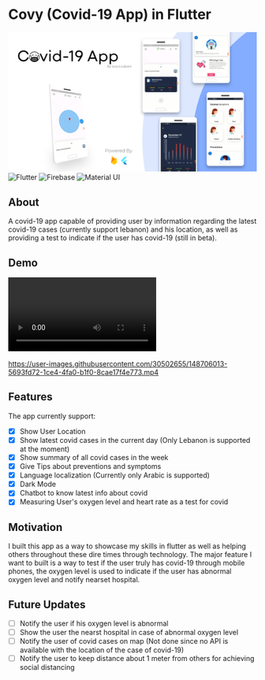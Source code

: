 # Covy (Covid-19 App) in Flutter

![App Poster](images/poster.png)
![Flutter](https://img.shields.io/badge/Flutter-02569B?style=for-the-badge&logo=flutter&logoColor=white)
![Firebase](https://img.shields.io/badge/firebase-ffca28?style=for-the-badge&logo=firebase&logoColor=black)
![Material UI](https://img.shields.io/badge/Material%20UI-007FFF?style=for-the-badge&logo=mui&logoColor=white)

## About

A covid-19 app capable of providing user by information regarding the latest covid-19 cases (currently support lebanon) and his location, as well as providing a test to indicate if the user has covid-19 (still in beta).

## Demo

![App Demo](https://user-images.githubusercontent.com/30502655/148705699-ae91ea5e-6754-48ad-afbc-1f0668209c54.mp4)

https://user-images.githubusercontent.com/30502655/148706013-5693fd72-1ce4-4fa0-b1f0-8cae17f4e773.mp4



## Features

The app currently support:

- [x] Show User Location
- [x] Show latest covid cases in the current day (Only Lebanon is supported at the moment)
- [x] Show summary of all covid cases in the week
- [x] Give Tips about preventions and symptoms
- [x] Language localization (Currently only Arabic is supported)
- [x] Dark Mode
- [x] Chatbot to know latest info about covid
- [x] Measuring User's oxygen level and heart rate as a test for covid

## Motivation

I built this app as a way to showcase my skills in flutter as well as helping others throughout these dire times through technology. The major feature I want to built is a way to test if the user truly has covid-19 through mobile phones, the oxygen level is used to indicate if the user has abnormal oxygen level and notify nearset hospital.

## Future Updates

- [ ] Notify the user if his oxygen level is abnormal
- [ ] Show the user the nearst hospital in case of abnormal oxygen level
- [ ] Notify the user of covid cases on map (Not done since no API is available with the location of the case of covid-19)
- [ ] Notify the user to keep distance about 1 meter from others for achieving social distancing
